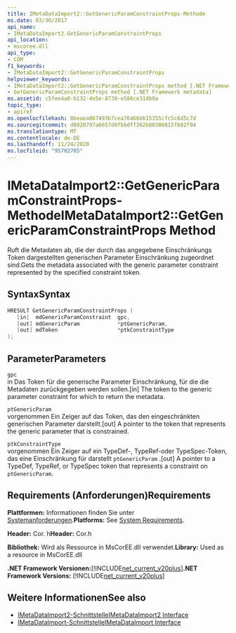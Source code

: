 ```yaml
---
title: IMetaDataImport2::GetGenericParamConstraintProps-Methode
ms.date: 03/30/2017
api_name:
- IMetaDataImport2.GetGenericParamConstraintProps
api_location:
- mscoree.dll
api_type:
- COM
f1_keywords:
- IMetaDataImport2::GetGenericParamConstraintProps
helpviewer_keywords:
- IMetaDataImport2::GetGenericParamConstraintProps method [.NET Framework metadata]
- GetGenericParamConstraintProps method [.NET Framework metadata]
ms.assetid: c5fee4a0-b132-4e5e-8730-e586ce314b9a
topic_type:
- apiref
ms.openlocfilehash: 8beaea0b7493b7cea76466bb15355cfc5c6d5c7d
ms.sourcegitcommit: d8020797a6657d0fbbdff362b80300815f682f94
ms.translationtype: MT
ms.contentlocale: de-DE
ms.lasthandoff: 11/24/2020
ms.locfileid: "95702705"
---
```

# <a name="imetadataimport2getgenericparamconstraintprops-method"></a><span data-ttu-id="dbdfa-102">IMetaDataImport2::GetGenericParamConstraintProps-Methode</span><span class="sxs-lookup"><span data-stu-id="dbdfa-102">IMetaDataImport2::GetGenericParamConstraintProps Method</span></span>

<span data-ttu-id="dbdfa-103">Ruft die Metadaten ab, die der durch das angegebene Einschränkungs Token dargestellten generischen Parameter Einschränkung zugeordnet sind.</span><span class="sxs-lookup"><span data-stu-id="dbdfa-103">Gets the metadata associated with the generic parameter constraint represented by the specified constraint token.</span></span>  
  
## <a name="syntax"></a><span data-ttu-id="dbdfa-104">Syntax</span><span class="sxs-lookup"><span data-stu-id="dbdfa-104">Syntax</span></span>  
  
```cpp  
HRESULT GetGenericParamConstraintProps (  
   [in]  mdGenericParamConstraint  gpc,  
   [out] mdGenericParam            *ptGenericParam,  
   [out] mdToken                   *ptkConstraintType  
);  
```  
  
## <a name="parameters"></a><span data-ttu-id="dbdfa-105">Parameter</span><span class="sxs-lookup"><span data-stu-id="dbdfa-105">Parameters</span></span>  

 `gpc`  
 <span data-ttu-id="dbdfa-106">in Das Token für die generische Parameter Einschränkung, für die die Metadaten zurückgegeben werden sollen.</span><span class="sxs-lookup"><span data-stu-id="dbdfa-106">[in] The token to the generic parameter constraint for which to return the metadata.</span></span>  
  
 `ptGenericParam`  
 <span data-ttu-id="dbdfa-107">vorgenommen Ein Zeiger auf das Token, das den eingeschränkten generischen Parameter darstellt.</span><span class="sxs-lookup"><span data-stu-id="dbdfa-107">[out] A pointer to the token that represents the generic parameter that is constrained.</span></span>  
  
 `ptkConstraintType`  
 <span data-ttu-id="dbdfa-108">vorgenommen Ein Zeiger auf ein TypeDef-, TypeRef-oder TypeSpec-Token, das eine Einschränkung für darstellt `ptGenericParam` .</span><span class="sxs-lookup"><span data-stu-id="dbdfa-108">[out] A pointer to a TypeDef, TypeRef, or TypeSpec token that represents a constraint on `ptGenericParam`.</span></span>  
  
## <a name="requirements"></a><span data-ttu-id="dbdfa-109">Requirements (Anforderungen)</span><span class="sxs-lookup"><span data-stu-id="dbdfa-109">Requirements</span></span>  

 <span data-ttu-id="dbdfa-110">**Plattformen:** Informationen finden Sie unter [Systemanforderungen](../../get-started/system-requirements.md).</span><span class="sxs-lookup"><span data-stu-id="dbdfa-110">**Platforms:** See [System Requirements](../../get-started/system-requirements.md).</span></span>  
  
 <span data-ttu-id="dbdfa-111">**Header:** Cor. h</span><span class="sxs-lookup"><span data-stu-id="dbdfa-111">**Header:** Cor.h</span></span>  
  
 <span data-ttu-id="dbdfa-112">**Bibliothek:** Wird als Ressource in MsCorEE.dll verwendet.</span><span class="sxs-lookup"><span data-stu-id="dbdfa-112">**Library:** Used as a resource in MsCorEE.dll</span></span>  
  
 <span data-ttu-id="dbdfa-113">**.NET Framework Versionen:**[!INCLUDE[net_current_v20plus](../../../../includes/net-current-v20plus-md.md)]</span><span class="sxs-lookup"><span data-stu-id="dbdfa-113">**.NET Framework Versions:** [!INCLUDE[net_current_v20plus](../../../../includes/net-current-v20plus-md.md)]</span></span>  
  
## <a name="see-also"></a><span data-ttu-id="dbdfa-114">Weitere Informationen</span><span class="sxs-lookup"><span data-stu-id="dbdfa-114">See also</span></span>

- [<span data-ttu-id="dbdfa-115">IMetaDataImport2-Schnittstelle</span><span class="sxs-lookup"><span data-stu-id="dbdfa-115">IMetaDataImport2 Interface</span></span>](imetadataimport2-interface.md)
- [<span data-ttu-id="dbdfa-116">IMetaDataImport-Schnittstelle</span><span class="sxs-lookup"><span data-stu-id="dbdfa-116">IMetaDataImport Interface</span></span>](imetadataimport-interface.md)
